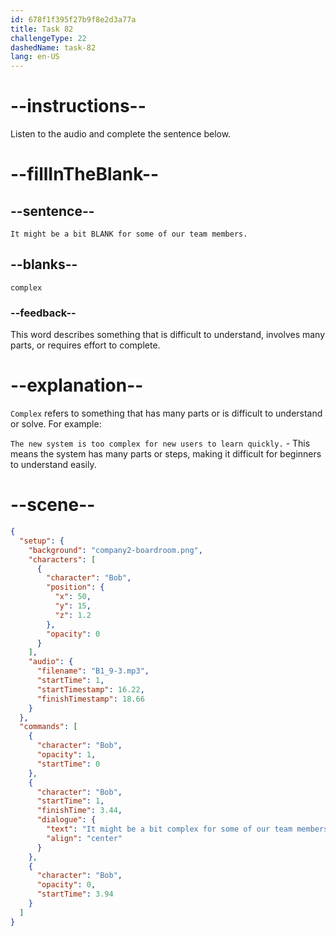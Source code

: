 ```yaml
---
id: 678f1f395f27b9f8e2d3a77a
title: Task 82
challengeType: 22
dashedName: task-82
lang: en-US
---
```


<!-- (audio) Bob: It might be a bit complex for some of our team members. -->

# --instructions--

Listen to the audio and complete the sentence below.

# --fillInTheBlank--

## --sentence--

`It might be a bit BLANK for some of our team members.`

## --blanks--

`complex`

### --feedback--

This word describes something that is difficult to understand, involves many parts, or requires effort to complete.

# --explanation--

`Complex` refers to something that has many parts or is difficult to understand or solve. For example:

`The new system is too complex for new users to learn quickly.` - This means the system has many parts or steps, making it difficult for beginners to understand easily.

# --scene--

```json
{
  "setup": {
    "background": "company2-boardroom.png",
    "characters": [
      {
        "character": "Bob",
        "position": {
          "x": 50,
          "y": 15,
          "z": 1.2
        },
        "opacity": 0
      }
    ],
    "audio": {
      "filename": "B1_9-3.mp3",
      "startTime": 1,
      "startTimestamp": 16.22,
      "finishTimestamp": 18.66
    }
  },
  "commands": [
    {
      "character": "Bob",
      "opacity": 1,
      "startTime": 0
    },
    {
      "character": "Bob",
      "startTime": 1,
      "finishTime": 3.44,
      "dialogue": {
        "text": "It might be a bit complex for some of our team members.",
        "align": "center"
      }
    },
    {
      "character": "Bob",
      "opacity": 0,
      "startTime": 3.94
    }
  ]
}
```
